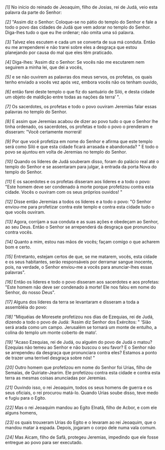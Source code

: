 *[1]* No início do reinado de Jeoaquim, filho de Josias, rei de Judá, veio esta palavra da parte do Senhor:

*[2]* "Assim diz o Senhor: Coloque-se no pátio do templo do Senhor e fale a todo o povo das cidades de Judá que vem adorar no templo do Senhor. Diga-lhes tudo o que eu lhe ordenar; não omita uma só palavra.

*[3]* Talvez eles escutem e cada um se converta de sua má conduta. Então eu me arrependerei e não trarei sobre eles a desgraça que estou planejando por causa do mal que eles têm praticado.

*[4]* Diga-lhes: ‘Assim diz o Senhor: Se vocês não me escutarem nem seguirem a minha lei, que dei a vocês,

*[5]* e se não ouvirem as palavras dos meus servos, os profetas, os quais tenho enviado a vocês vez após vez, embora vocês não os tenham ouvido,

*[6]* então farei deste templo o que fiz do santuário de Siló, e desta cidade um objeto de maldição entre todas as nações da terra’ ".

*[7]* Os sacerdotes, os profetas e todo o povo ouviram Jeremias falar essas palavras no templo do Senhor.

*[8]* E assim que Jeremias acabou de dizer ao povo tudo o que o Senhor lhe tinha ordenado, os sacerdotes, os profetas e todo o povo o prenderam e disseram: "Você certamente morrerá!

*[9]* Por que você profetiza em nome do Senhor e afirma que este templo será como Siló e que esta cidade ficará arrasada e abandonada? " E todo o povo se ajuntou em volta de Jeremias no templo do Senhor.

*[10]* Quando os líderes de Judá souberam disso, foram do palácio real até o templo do Senhor e se assentaram para julgar, à entrada da porta Nova do templo do Senhor.

*[11]* E os sacerdotes e os profetas disseram aos líderes e a todo o povo: "Este homem deve ser condenado à morte porque profetizou contra esta cidade. Vocês o ouviram com os seus próprios ouvidos! "

*[12]* Disse então Jeremias a todos os líderes e a todo o povo: "O Senhor enviou-me para profetizar contra este templo e contra esta cidade tudo o que vocês ouviram.

*[13]* Agora, corrijam a sua conduta e as suas ações e obedeçam ao Senhor, ao seu Deus. Então o Senhor se arrependerá da desgraça que pronunciou contra vocês.

*[14]* Quanto a mim, estou nas mãos de vocês; façam comigo o que acharem bom e certo.

*[15]* Entretanto, estejam certos de que, se me matarem, vocês, esta cidade e os seus habitantes, serão responsáveis por derramar sangue inocente, pois, na verdade, o Senhor enviou-me a vocês para anunciar-lhes essas palavras".

*[16]* Então os líderes e todo o povo disseram aos sacerdotes e aos profetas: "Este homem não deve ser condenado à morte! Ele nos falou em nome do Senhor, do nosso Deus".

*[17]* Alguns dos líderes da terra se levantaram e disseram a toda a assembléia do povo:

*[18]* "Miquéias de Moresete profetizou nos dias de Ezequias, rei de Judá, dizendo a todo o povo de Judá: ‘Assim diz Senhor dos Exércitos: " ‘Sião será arada como um campo. Jerusalém se tornará um monte de entulho, a colina do templo um monte coberto de mato’.

*[19]* "Acaso Ezequias, rei de Judá, ou alguém do povo de Judá o matou? Ezequias não temeu ao Senhor e não buscou o seu favor? E o Senhor não se arrependeu da desgraça que pronunciara contra eles? Estamos a ponto de trazer uma terrível desgraça sobre nós! "

*[20]* Outro homem que profetizou em nome do Senhor foi Urias, filho de Semaías, de Quiriate-Jearim. Ele profetizou contra esta cidade e contra esta terra as mesmas coisas anunciadas por Jeremias.

*[21]* Ouvindo isso, o rei Jeoaquim, todos os seus homens de guerra e os seus oficiais, o rei procurou matá-lo. Quando Urias soube disso, teve medo e fugiu para o Egito.

*[22]* Mas o rei Jeoaquim mandou ao Egito Elnatã, filho de Acbor, e com ele alguns homens,

*[23]* os quais trouxeram Urias do Egito e o levaram ao rei Jeoaquim, que o mandou matar à espada. Depois, jogaram o corpo dele numa vala comum.

*[24]* Mas Aicam, filho de Safã, protegeu Jeremias, impedindo que ele fosse entregue ao povo para ser executado.

